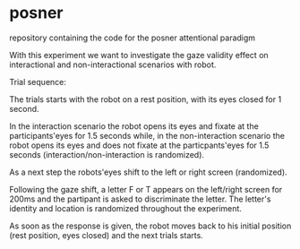 # posner
repository containing the code for the posner attentional paradigm

With this experiment we want to investigate the gaze validity effect on interactional and non-interactional scenarios with robot.

Trial sequence:

The trials starts with the robot on a rest position, with its eyes closed for 1 second.

In the interaction scenario the robot opens its eyes and fixate at the participants'eyes for 1.5 seconds while, in the non-interaction scenario 
the robot opens its eyes and does not fixate at the particpants'eyes for 1.5 seconds (interaction/non-interaction is randomized).

As a next step the robots'eyes shift to the left or right screen (randomized).

Following the gaze shift, a letter F or T appears on the left/right screen for 200ms and the partipant is asked to discriminate the letter. The letter's identity 
and location is randomized throughout the experiment.

As soon as the response is given, the robot moves back to his initial position (rest position, eyes closed) and the next trials starts.
